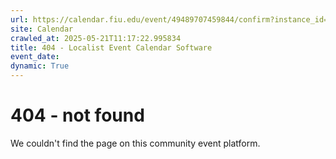 ```yaml
---
url: https://calendar.fiu.edu/event/49489707459844/confirm?instance_id=49489707505947&return=https%3A%2F%2Fcalendar.fiu.edu%2Fcalendar%3Fevent_types%255B%255D%3D127590
site: Calendar
crawled_at: 2025-05-21T11:17:22.995834
title: 404 - Localist Event Calendar Software
event_date: 
dynamic: True
---
```


# 404 - not found
We couldn't find the page on this community event platform.
